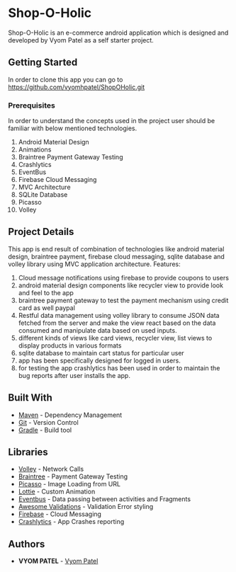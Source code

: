 # Shop-O-Holic

Shop-O-Holic is an e-commerce android application which is designed and developed by Vyom Patel as a self starter project. 

## Getting Started

In order to clone this app you can go to https://github.com/vyomhpatel/ShopOHolic.git

### Prerequisites
In order to understand the concepts used in the project user should be familiar with below mentioned technologies.
1) Android Material Design
2) Animations
3) Braintree Payment Gateway Testing
4) Crashlytics
5) EventBus
6) Firebase Cloud Messaging
7) MVC Architecture
8) SQLite Database
9) Picasso
10) Volley

## Project Details

This app is end result of combination of technologies like android material design, braintree payment, firebase cloud messaging, sqlite database and volley library using MVC application architecture.
Features:
1) Cloud message notifications using firebase to provide coupons to
users
2) android material design components like recycler view to provide look
and feel to the app
3) braintree payment gateway to test the payment mechanism using
credit card as well paypal
4) Restful data management using volley library to consume JSON data
fetched from the server and make the view react based on the data
consumed and manipulate data based on used inputs.
5) different kinds of views like card views, recycler view, list views to
display products in various formats
6) sqlite database to maintain cart status for particular user
7) app has been specifically designed for logged in users.
8) for testing the app crashlytics has been used in order to maintain the
bug reports after user installs the app.

## Built With

* [Maven](https://maven.apache.org/) - Dependency Management
* [Git](https://git-scm.com) - Version Control
* [Gradle](https://gradle.org) - Build tool


## Libraries
* [Volley](https://developer.android.com/training/volley/) - Network Calls
* [Braintree](https://www.braintreepayments.com/) - Payment Gateway Testing
* [Picasso](http://square.github.io/picasso/) - Image Loading from URL
* [Lottie](https://www.lottiefiles.com) - Custom Animation
* [Eventbus](http://greenrobot.org/eventbus/) - Data passing between activities and Fragments
* [Awesome Validations](https://github.com/thyrlian/AwesomeValidation) - Validation Error styling
* [Firebase](https://firebase.google.com) - Cloud Messaging
* [Crashlytics](http://try.crashlytics.com) - App Crashes reporting


## Authors

* **VYOM PATEL** - [Vyom Patel](https://github.com/vyomhpatel)

